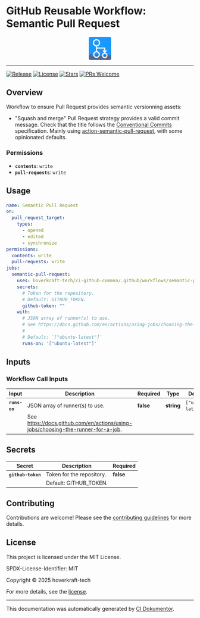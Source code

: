 <!-- header:start -->

# GitHub Reusable Workflow: Semantic Pull Request

<div align="center">
  <img src="../logo.svg" width="60px" align="center" alt="Semantic Pull Request" />
</div>

---

<!-- header:end -->

<!-- badges:start -->

[![Release](https://img.shields.io/github/v/release/hoverkraft-tech/ci-github-common)](https://github.com/hoverkraft-tech/ci-github-common/releases)
[![License](https://img.shields.io/github/license/hoverkraft-tech/ci-github-common)](http://choosealicense.com/licenses/mit/)
[![Stars](https://img.shields.io/github/stars/hoverkraft-tech/ci-github-common?style=social)](https://img.shields.io/github/stars/hoverkraft-tech/ci-github-common?style=social)
[![PRs Welcome](https://img.shields.io/badge/PRs-welcome-brightgreen.svg)](https://github.com/hoverkraft-tech/ci-github-common/blob/main/CONTRIBUTING.md)

<!-- badges:end -->

<!-- overview:start -->

## Overview

Workflow to ensure Pull Request provides semantic versionning assets:

- "Squash and merge" Pull Request strategy provides a valid commit message.
  Check that the title follows the [Conventional Commits](https://www.conventionalcommits.org/en/v1.0.0/) specification.
  Mainly using [action-semantic-pull-request](https://github.com/amannn/action-semantic-pull-request#installation), with some opinionated defaults.

### Permissions

- **`contents`**: `write`
- **`pull-requests`**: `write`

<!-- overview:end -->

<!-- usage:start -->

## Usage

```yaml
name: Semantic Pull Request
on:
  pull_request_target:
    types:
      - opened
      - edited
      - synchronize
permissions:
  contents: write
  pull-requests: write
jobs:
  semantic-pull-request:
    uses: hoverkraft-tech/ci-github-common/.github/workflows/semantic-pull-request.yml@d324c777132734fc988c79a74dff3ee0248835fc # 0.25.0
    secrets:
      # Token for the repository.
      # Default: GITHUB_TOKEN.
      github-token: ""
    with:
      # JSON array of runner(s) to use.
      # See https://docs.github.com/en/actions/using-jobs/choosing-the-runner-for-a-job.
      #
      # Default: `["ubuntu-latest"]`
      runs-on: '["ubuntu-latest"]'
```

<!-- usage:end -->

<!-- inputs:start -->

## Inputs

### Workflow Call Inputs

| **Input**     | **Description**                                                                    | **Required** | **Type**   | **Default**         |
| ------------- | ---------------------------------------------------------------------------------- | ------------ | ---------- | ------------------- |
| **`runs-on`** | JSON array of runner(s) to use.                                                    | **false**    | **string** | `["ubuntu-latest"]` |
|               | See <https://docs.github.com/en/actions/using-jobs/choosing-the-runner-for-a-job>. |              |            |                     |

<!-- inputs:end -->

<!-- secrets:start -->

## Secrets

| **Secret**         | **Description**           | **Required** |
| ------------------ | ------------------------- | ------------ |
| **`github-token`** | Token for the repository. | **false**    |
|                    | Default: GITHUB_TOKEN.    |              |

<!-- secrets:end -->

<!-- outputs:start -->
<!-- outputs:end -->

<!-- examples:start -->
<!-- examples:end -->

<!--
// jscpd:ignore-start
-->

<!-- contributing:start -->

## Contributing

Contributions are welcome! Please see the [contributing guidelines](https://github.com/hoverkraft-tech/ci-github-common/blob/main/CONTRIBUTING.md) for more details.

<!-- contributing:end -->

<!-- security:start -->
<!-- security:end -->

<!-- license:start -->

## License

This project is licensed under the MIT License.

SPDX-License-Identifier: MIT

Copyright © 2025 hoverkraft-tech

For more details, see the [license](http://choosealicense.com/licenses/mit/).

<!-- license:end -->

<!-- generated:start -->

---

This documentation was automatically generated by [CI Dokumentor](https://github.com/hoverkraft-tech/ci-dokumentor).

<!-- generated:end -->

<!--
// jscpd:ignore-end
-->
